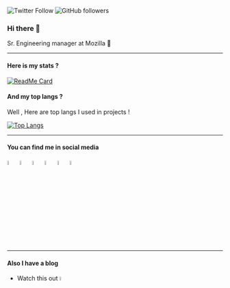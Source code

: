 <p>
<img alt="Twitter Follow" src="https://img.shields.io/twitter/follow/satefan?label=Twitter&style=flat-square">
<img alt="GitHub followers" src="https://img.shields.io/github/followers/st3fan?style=flat-square&color=lightgrey">
</p>

### Hi there 👋

Sr. Engineering manager at Mozilla :fox_face:

---

#### Here is my stats ?
[![ReadMe Card](https://github-readme-stats.vercel.app/api?username=st3fan&show_icons=true)](https://github.com/st3fan)

#### And my top langs ?

<p>Well , Here are top langs I used in projects !</p>

[![Top Langs](https://github-readme-stats.vercel.app/api/top-langs/?username=st3fan&layout=compact)](https://github.com/st3fan)

---

#### You can find me in social media

[<img src="https://img.icons8.com/color/48/000000/github.png" width="5%"/>](https://github.com/st3fan)
[<img src="https://img.icons8.com/color/48/000000/twitter.png" width="5%"/>](https://twitter.com/satefan)
[<img src="https://img.icons8.com/color/48/000000/facebook.png" width="5%"/>](https://facebook.com/satefan)
[<img src="https://img.icons8.com/color/48/000000/instagram.png" width="5%"/>](https://www.instagram.com/st3fan)
[<img src="https://img.icons8.com/color/48/000000/stackoverflow.png" width="5%"/>](https://stackoverflow.com/users/56837/stefan-arentz)
[<img src="https://img.icons8.com/color/48/000000/medium.png" width="5%"/>](https://medium.com/@satefan)

---

#### Also I have a blog

- Watch this out [<img src="https://img.icons8.com/color/48/000000/web.png" width="5%"/>](https://stefan.arentz.ca)